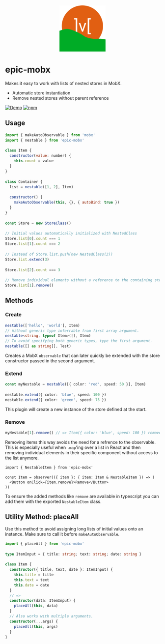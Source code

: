 <p align="center">
  <img src="https://github.com/tobua/epic-mobx/raw/main/logo.png" alt="epic-mobx" height="150">
</p>

# epic-mobx

Makes it easy to work with lists of nested stores in MobX.

- Automatic store instantiation
- Remove nested stores without parent reference

[![Demo](https://img.shields.io/static/v1?label=epic-mobx&message=Demo&color=brightgreen)](https://tobua.github.io/epic-mobx)
[![npm](https://img.shields.io/npm/v/epic-mobx)](https://npmjs.com/epic-mobx)

## Usage

```js
import { makeAutoObservable } from 'mobx'
import { nestable } from 'epic-mobx'

class Item {
  constructor(value: number) {
    this.count = value
  }
}

class Container {
  list = nestable([1, 2], Item)

  constructor() {
    makeAutoObservable(this, {}, { autoBind: true })
  }
}

const Store = new StoreClass()

// Initial values automatically initialized with NestedClass
Store.list[0].count === 1
Store.list[1].count === 2

// Instead of Store.list.push(new NestedClass(3))
Store.list.extend(3)

Store.list[2].count === 3

// Remove individual elements without a reference to the containing store.
Store.list[1].remove()
```

## Methods

### Create

```ts
nestable(['hello', 'world'], Item)
// Without generic type inferrable from first array argument.
nestable<string, typeof Item>([], Item)
// To avoid specifying both generic types, type the first argument.
nestable([] as string[], Test)
```

Creates a MobX `observable` that can later quickly be extended with the store constructor
passed in the second argument.

### Extend

```ts
const myNestable = nestable([{ color: 'red', speed: 50 }], Item)

nestable.extend({ color: 'blue', speed: 100 })
nestable.extend({ color: 'green', speed: 75 })
```

This plugin will create a new instance of the store defined at the start.

### Remove

```ts
myNestable[1].remove() // => Item({ color: 'blue', speed: 100 }) removed from the myNestable list
```

Removing items this way avoids the need for a refrence to the observable. This
is especially useful when `.map`'ing over a list in React and then removing
individual elements in their specific component without access to the list anymore.

```tsx
import { NestableItem } from 'epic-mobx'

const Item = observer(({ item }: { item: Item & NestableItem }) => (
  <Button onClick={item.remove}>Remove</Button>
))
```

To ensure the added methods like `remove` are available in typescript you can add them
with the exported `NestableItem` class.

## Utility Method: placeAll

Use this method to avoid assigning long lists of initial values onto an instance. Make sure to call it before `makeAutoObservable`.

```ts
import { placeAll } from 'epic-mobx'

type ItemInput = { title: string; text: string; date: string }

class Item {
  constructor({ title, text, date }: ItemInput) {
    this.title = title
    this.text = text
    this.date = date
  }
  // =>
  constructor(data: ItemInput) {
    placeAll(this, data)
  }
  // Also works with multiple arguments.
  constructor(...args) {
    placeAll(this, args)
  }
}
```
